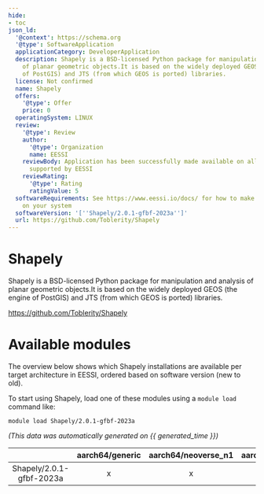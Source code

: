 ```yaml
---
hide:
- toc
json_ld:
  '@context': https://schema.org
  '@type': SoftwareApplication
  applicationCategory: DeveloperApplication
  description: Shapely is a BSD-licensed Python package for manipulation and analysis
    of planar geometric objects.It is based on the widely deployed GEOS (the engine
    of PostGIS) and JTS (from which GEOS is ported) libraries.
  license: Not confirmed
  name: Shapely
  offers:
    '@type': Offer
    price: 0
  operatingSystem: LINUX
  review:
    '@type': Review
    author:
      '@type': Organization
      name: EESSI
    reviewBody: Application has been successfully made available on all architectures
      supported by EESSI
    reviewRating:
      '@type': Rating
      ratingValue: 5
  softwareRequirements: See https://www.eessi.io/docs/ for how to make EESSI available
    on your system
  softwareVersion: '[''Shapely/2.0.1-gfbf-2023a'']'
  url: https://github.com/Toblerity/Shapely
---
```


Shapely
=======


Shapely is a BSD-licensed Python package for manipulation and analysis of planar geometric objects.It is based on the widely deployed GEOS (the engine of PostGIS) and JTS (from which GEOS is ported) libraries.

https://github.com/Toblerity/Shapely
# Available modules


The overview below shows which Shapely installations are available per target architecture in EESSI, ordered based on software version (new to old).

To start using Shapely, load one of these modules using a `module load` command like:

```shell
module load Shapely/2.0.1-gfbf-2023a
```

*(This data was automatically generated on {{ generated_time }})*

| |aarch64/generic|aarch64/neoverse_n1|aarch64/neoverse_v1|aarch64/nvidia/grace|x86_64/generic|x86_64/amd/zen2|x86_64/amd/zen3|x86_64/amd/zen4|x86_64/intel/cascadelake|x86_64/intel/haswell|x86_64/intel/icelake|x86_64/intel/sapphirerapids|x86_64/intel/skylake_avx512|
| :---: | :---: | :---: | :---: | :---: | :---: | :---: | :---: | :---: | :---: | :---: | :---: | :---: | :---: |
|Shapely/2.0.1-gfbf-2023a|x|x|x|x|x|x|x|x|x|x|x|x|x|
